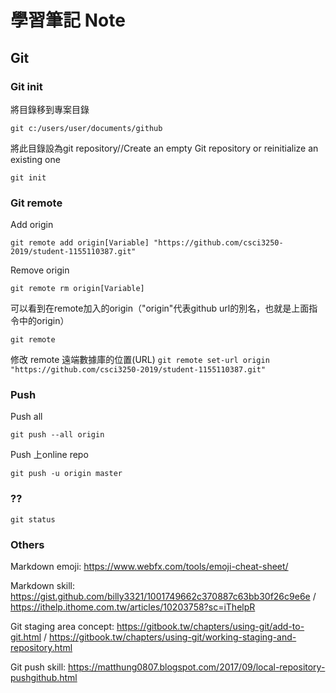 # 學習筆記 Note

## Git

### Git init

將目錄移到專案目錄

`git c:/users/user/documents/github`

將此目錄設為git repository//Create an empty Git repository or reinitialize an existing one

`git init`

### Git remote

Add origin

`git remote add origin[Variable] "https://github.com/csci3250-2019/student-1155110387.git"`

Remove origin

`git remote rm origin[Variable]`

可以看到在remote加入的origin（"origin"代表github url的別名，也就是上面指令中的origin）

`git remote`

修改 remote 遠端數據庫的位置(URL)
`git remote set-url origin "https://github.com/csci3250-2019/student-1155110387.git"`

### Push

Push all

`git push --all origin`

Push 上online repo

`git push -u origin master`

### ??

`git status`

### Others

Markdown emoji: https://www.webfx.com/tools/emoji-cheat-sheet/

Markdown skill: https://gist.github.com/billy3321/1001749662c370887c63bb30f26c9e6e / https://ithelp.ithome.com.tw/articles/10203758?sc=iThelpR

Git staging area concept: https://gitbook.tw/chapters/using-git/add-to-git.html / https://gitbook.tw/chapters/using-git/working-staging-and-repository.html

Git push skill: https://matthung0807.blogspot.com/2017/09/local-repository-pushgithub.html
